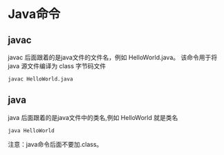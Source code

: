 # Java命令
## javac
javac 后面跟着的是java文件的文件名，例如 HelloWorld.java。 该命令用于将 java 源文件编译为 class 字节码文件
```
javac HelloWorld.java

```

## java
java 后面跟着的是java文件中的类名,例如 HelloWorld 就是类名
```
java HelloWorld
```

注意：java命令后面不要加.class。